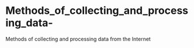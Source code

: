 # Methods_of_collecting_and_processing_data-
Methods of collecting and processing data from the Internet

